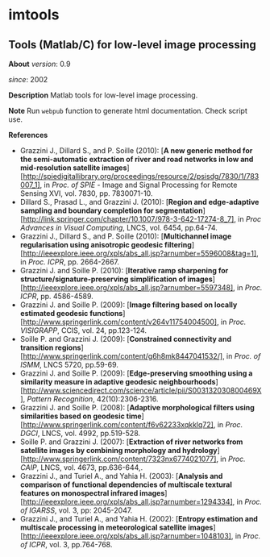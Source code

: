 imtools
=======

Tools (Matlab/C) for low-level image processing
---

**About**
*version*:      0.9

*since*:        2002

**Description**
Matlab tools for low-level image processing.

**Note** 
Run `webpub` function to generate html documentation. Check script use.

**References** 

* Grazzini J., Dillard S., and P. Soille (2010): [**A new generic method for the semi-automatic extraction of river and road networks in low and mid-resolution satellite images**][http://spiedigitallibrary.org/proceedings/resource/2/psisdg/7830/1/783007_1], in _Proc. of SPIE_ - Image and Signal Processing for Remote Sensing XVI, vol. 7830, pp. 7830071-10.
* Dillard S., Prasad L., and Grazzini J. (2010): [**Region and edge-adaptive sampling and boundary completion for segmentation**][http://link.springer.com/chapter/10.1007/978-3-642-17274-8_7], in _Proc Advances in Visual Computing_, LNCS, vol. 6454, pp.64-74.
* Grazzini J., Dillard S., and P. Soille (2010): [**Multichannel image regularisation using anisotropic geodesic filtering**][http://ieeexplore.ieee.org/xpls/abs_all.jsp?arnumber=5596008&tag=1], in _Proc. ICPR_, pp. 2664-2667.
* Grazzini J. and Soille P. (2010): [**Iterative ramp sharpening for structure/signature-preserving simplification of images**][http://ieeexplore.ieee.org/xpls/abs_all.jsp?arnumber=5597348], in _Proc. ICPR_, pp. 4586-4589.
* Grazzini J.  and Soille P. (2009): [**Image filtering based on locally estimated geodesic functions**][http://www.springerlink.com/content/v264v11754004500], in _Proc. VISIGRAPP_, CCIS, vol. 24, pp.123-124.
* Soille P. and Grazzini J. (2009): [**Constrained connectivity and transition regions**][http://www.springerlink.com/content/g6h8mk8447041532/], in _Proc. of ISMM_, LNCS 5720, pp.59-69.
* Grazzini J. and Soille P. (2009): [**Edge-preserving smoothing using a similarity measure in adaptive geodesic neighbourhoods**][http://www.sciencedirect.com/science/article/pii/S003132030800469X], _Pattern Recognition_, 42(10):2306-2316.
* Grazzini J.  and Soille P. (2008): [**Adaptive morphological filters using similarities based on geodesic time**][http://www.springerlink.com/content/f6v62233xqkklq72], in _Proc. DGCI_, LNCS, vol. 4992, pp.519-528.
* Soille P. and Grazzini J. (2007): [**Extraction of river networks from satellite images by combining morphology and hydrology**][http://www.springerlink.com/content/7323nx6774021077], in _Proc. CAIP_, LNCS, vol. 4673, pp.636-644,.
* Grazzini J., and Turiel A., and Yahia H. (2003): [**Analysis and comparison of functional dependencies of multiscale textural features on monospectral infrared images**][http://ieeexplore.ieee.org/xpls/abs_all.jsp?arnumber=1294334], in _Proc. of IGARSS_, vol. 3, pp: 2045-2047.
* Grazzini J., and Turiel A., and Yahia H. (2002): [**Entropy estimation and multiscale processing in meteorological satellite images**][http://ieeexplore.ieee.org/xpls/abs_all.jsp?arnumber=1048103], in _Proc. of ICPR_, vol. 3, pp.764-768.
